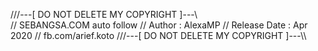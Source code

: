 ///---[ DO NOT DELETE MY COPYRIGHT ]---\\\
//     SEBANGSA.COM auto follow
//     Author   :   AlexaMP
//     Release Date : Apr 2020
//     fb.com/arief.koto
///---[ DO NOT DELETE MY COPYRIGHT ]---\\\

